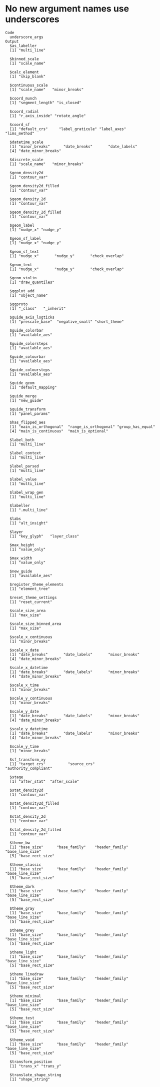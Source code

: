 # No new argument names use underscores

    Code
      underscore_args
    Output
      $as_labeller
      [1] "multi_line"
      
      $binned_scale
      [1] "scale_name"
      
      $calc_element
      [1] "skip_blank"
      
      $continuous_scale
      [1] "scale_name"   "minor_breaks"
      
      $coord_munch
      [1] "segment_length" "is_closed"     
      
      $coord_radial
      [1] "r_axis_inside" "rotate_angle" 
      
      $coord_sf
      [1] "default_crs"     "label_graticule" "label_axes"      "lims_method"    
      
      $datetime_scale
      [1] "minor_breaks"      "date_breaks"       "date_labels"      
      [4] "date_minor_breaks"
      
      $discrete_scale
      [1] "scale_name"   "minor_breaks"
      
      $geom_density2d
      [1] "contour_var"
      
      $geom_density2d_filled
      [1] "contour_var"
      
      $geom_density_2d
      [1] "contour_var"
      
      $geom_density_2d_filled
      [1] "contour_var"
      
      $geom_label
      [1] "nudge_x" "nudge_y"
      
      $geom_sf_label
      [1] "nudge_x" "nudge_y"
      
      $geom_sf_text
      [1] "nudge_x"       "nudge_y"       "check_overlap"
      
      $geom_text
      [1] "nudge_x"       "nudge_y"       "check_overlap"
      
      $geom_violin
      [1] "draw_quantiles"
      
      $ggplot_add
      [1] "object_name"
      
      $ggproto
      [1] "_class"   "_inherit"
      
      $guide_axis_logticks
      [1] "prescale_base"  "negative_small" "short_theme"   
      
      $guide_colorbar
      [1] "available_aes"
      
      $guide_colorsteps
      [1] "available_aes"
      
      $guide_colourbar
      [1] "available_aes"
      
      $guide_coloursteps
      [1] "available_aes"
      
      $guide_geom
      [1] "default_mapping"
      
      $guide_merge
      [1] "new_guide"
      
      $guide_transform
      [1] "panel_params"
      
      $has_flipped_aes
      [1] "main_is_orthogonal"  "range_is_orthogonal" "group_has_equal"    
      [4] "main_is_continuous"  "main_is_optional"   
      
      $label_both
      [1] "multi_line"
      
      $label_context
      [1] "multi_line"
      
      $label_parsed
      [1] "multi_line"
      
      $label_value
      [1] "multi_line"
      
      $label_wrap_gen
      [1] "multi_line"
      
      $labeller
      [1] ".multi_line"
      
      $labs
      [1] "alt_insight"
      
      $layer
      [1] "key_glyph"   "layer_class"
      
      $max_height
      [1] "value_only"
      
      $max_width
      [1] "value_only"
      
      $new_guide
      [1] "available_aes"
      
      $register_theme_elements
      [1] "element_tree"
      
      $reset_theme_settings
      [1] "reset_current"
      
      $scale_size_area
      [1] "max_size"
      
      $scale_size_binned_area
      [1] "max_size"
      
      $scale_x_continuous
      [1] "minor_breaks"
      
      $scale_x_date
      [1] "date_breaks"       "date_labels"       "minor_breaks"     
      [4] "date_minor_breaks"
      
      $scale_x_datetime
      [1] "date_breaks"       "date_labels"       "minor_breaks"     
      [4] "date_minor_breaks"
      
      $scale_x_time
      [1] "minor_breaks"
      
      $scale_y_continuous
      [1] "minor_breaks"
      
      $scale_y_date
      [1] "date_breaks"       "date_labels"       "minor_breaks"     
      [4] "date_minor_breaks"
      
      $scale_y_datetime
      [1] "date_breaks"       "date_labels"       "minor_breaks"     
      [4] "date_minor_breaks"
      
      $scale_y_time
      [1] "minor_breaks"
      
      $sf_transform_xy
      [1] "target_crs"          "source_crs"          "authority_compliant"
      
      $stage
      [1] "after_stat"  "after_scale"
      
      $stat_density2d
      [1] "contour_var"
      
      $stat_density2d_filled
      [1] "contour_var"
      
      $stat_density_2d
      [1] "contour_var"
      
      $stat_density_2d_filled
      [1] "contour_var"
      
      $theme_bw
      [1] "base_size"      "base_family"    "header_family"  "base_line_size"
      [5] "base_rect_size"
      
      $theme_classic
      [1] "base_size"      "base_family"    "header_family"  "base_line_size"
      [5] "base_rect_size"
      
      $theme_dark
      [1] "base_size"      "base_family"    "header_family"  "base_line_size"
      [5] "base_rect_size"
      
      $theme_gray
      [1] "base_size"      "base_family"    "header_family"  "base_line_size"
      [5] "base_rect_size"
      
      $theme_grey
      [1] "base_size"      "base_family"    "header_family"  "base_line_size"
      [5] "base_rect_size"
      
      $theme_light
      [1] "base_size"      "base_family"    "header_family"  "base_line_size"
      [5] "base_rect_size"
      
      $theme_linedraw
      [1] "base_size"      "base_family"    "header_family"  "base_line_size"
      [5] "base_rect_size"
      
      $theme_minimal
      [1] "base_size"      "base_family"    "header_family"  "base_line_size"
      [5] "base_rect_size"
      
      $theme_test
      [1] "base_size"      "base_family"    "header_family"  "base_line_size"
      [5] "base_rect_size"
      
      $theme_void
      [1] "base_size"      "base_family"    "header_family"  "base_line_size"
      [5] "base_rect_size"
      
      $transform_position
      [1] "trans_x" "trans_y"
      
      $translate_shape_string
      [1] "shape_string"
      

